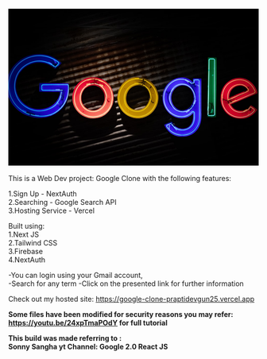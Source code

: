 <p align="center">
  <img src="https://github.com/praptidevgun25/Google-Clone-Project/blob/b2934e6d56b27c4210a511ec914bef28aa7c3caa/photo-1573804633927-bfcbcd909acd.jfif" />
</p>

This is a Web Dev project: Google Clone with the following features:

1.Sign Up - NextAuth  
2.Searching - Google Search API  
3.Hosting Service - Vercel  

Built using:  
1.Next JS  
2.Tailwind CSS  
3.Firebase  
4.NextAuth
  
  
-You can login using your Gmail account,  
-Search for any term 
-Click on the presented link for further information

Check out my hosted site: https://google-clone-praptidevgun25.vercel.app
  
**Some files have been modified for security reasons 
you may refer: https://youtu.be/24xpTmaPOdY for full tutorial**  

**This build was made referring to :  
Sonny Sangha yt Channel: Google 2.0 React JS**

